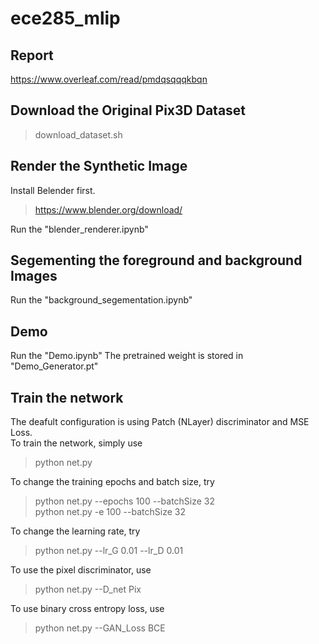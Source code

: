 # ece285_mlip

## Report
https://www.overleaf.com/read/pmdqsqqqkbqn

## Download the Original Pix3D Dataset  
> download_dataset.sh

## Render the Synthetic Image
Install Belender first.  
> https://www.blender.org/download/  

Run the "blender_renderer.ipynb"

## Segementing the foreground and background Images
Run the "background_segementation.ipynb"

## Demo
Run the "Demo.ipynb"
The pretrained weight is stored in "Demo_Generator.pt"

## Train the network
The deafult configuration is using Patch (NLayer) discriminator and MSE Loss.  
To train the network, simply use
> python net.py


To change the training epochs and batch size, try
> python net.py --epochs 100 --batchSize 32  
> python net.py -e 100 --batchSize 32  

To change the learning rate, try  
> python net.py --lr_G 0.01 --lr_D 0.01  

To use the pixel discriminator, use  
> python net.py --D_net Pix  

To use binary cross entropy loss, use  
> python net.py --GAN_Loss BCE  


